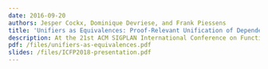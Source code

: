 ```yaml
---
date: 2016-09-20
authors: Jesper Cockx, Dominique Devriese, and Frank Piessens
title: 'Unifiers as Equivalences: Proof-Relevant Unification of Dependently Typed Data'
description: At the 21st ACM SIGPLAN International Conference on Functional Programming, ICFP 2016
pdf: /files/unifiers-as-equivalences.pdf
slides: /files/ICFP2018-presentation.pdf
---
```

